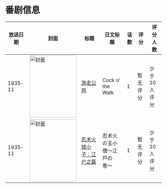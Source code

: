 # 番剧信息

|放送日期|封面|标题|日文标题|话数|评分|评分人数|
|---|---|---|---|---|---|---|
|1935-11|<img src="//lain.bgm.tv/pic/cover/c/3f/c0/149201_1jCx4.jpg" alt="封面" style="width:150px;height:200px;object-fit:cover;">|[游走公鸡](https://bangumi.tv/subject/149201)|Cock o' the Walk|1|暂无评分|少于10人评分|
|1935-11|<img src="//lain.bgm.tv/pic/cover/c/a5/94/113313_IDJX9.jpg" alt="封面" style="width:150px;height:200px;object-fit:cover;">|[忍术火球小子：江户之篇](https://bangumi.tv/subject/113313)|忍术火の玉小僧〜江戸の巻〜|1|暂无评分|少于10人评分|
